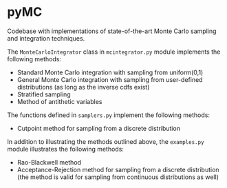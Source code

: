 # pyMC
Codebase with implementations of state-of-the-art Monte Carlo sampling and integration techniques. 

The `MonteCarloIntegrator` class in `mcintegrator.py` module implements the following methods:
- Standard Monte Carlo integration with sampling from uniform(0,1)
- General Monte Carlo integration with sampling from user-defined distributions (as long as the inverse cdfs exist)
- Stratified sampling
- Method of antithetic variables

The functions defined in `samplers.py` implement the following methods:
- Cutpoint method for sampling from a discrete distribution

In addition to illustrating the methods outlined above, the `examples.py` module illustrates the following methods:
- Rao-Blackwell method
- Acceptance-Rejection method for sampling from a discrete distribution (the method is valid for sampling from continuous distributions as well)


